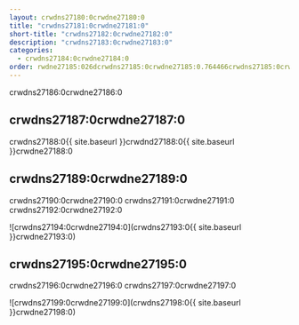 ```yaml
---
layout: crwdns27180:0crwdne27180:0
title: "crwdns27181:0crwdne27181:0"
short-title: "crwdns27182:0crwdne27182:0"
description: "crwdns27183:0crwdne27183:0"
categories:
  - crwdns27184:0crwdne27184:0
order: rwdne27185:026dcrwdns27185:0crwdne27185:0.764466crwdns27185:0crwdne27185:04crwdns27185:0crwdne27185:0
---
```

crwdns27186:0crwdne27186:0

## crwdns27187:0crwdne27187:0

crwdns27188:0{{ site.baseurl }}crwdnd27188:0{{ site.baseurl }}crwdne27188:0

## crwdns27189:0crwdne27189:0

crwdns27190:0crwdne27190:0 crwdns27191:0crwdne27191:0 crwdns27192:0crwdne27192:0

![crwdns27194:0crwdne27194:0](crwdns27193:0{{ site.baseurl }}crwdne27193:0)

## crwdns27195:0crwdne27195:0

crwdns27196:0crwdne27196:0 crwdns27197:0crwdne27197:0

![crwdns27199:0crwdne27199:0](crwdns27198:0{{ site.baseurl }}crwdne27198:0)